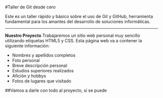 #Taller de Git desde cero

Este es un taller rápido y básico sobre el uso de Git y GitHub, herramienta fundamental para los amantes del desarrollo de soluciones informáticas.

---

**Nuestro Proyecto**
Trabajaremos un sitio web personal muy sencillo utilizando etiquetas HTML5 y CSS. Esta página web va a contener la siguiente información:
- Nombres y apellidos completos
- Foto personal
- Breve descripción personal
- Estudios superiores realizados
- Afición y hobbys
- Fotos de lugares que visitado

##Vamos a darle con todo al proyecto, sí se puede